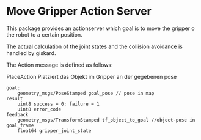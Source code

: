 # Move Gripper Action Server

This package provides an actionserver which goal is to move the gripper o the robot to a certain position.

The actual calculation of the joint states and the collision avoidance is handled by giskard.

The Action message is defined as follows:

PlaceAction
Platziert das Objekt im Gripper an der gegebenen pose

    goal:
        geometry_msgs/PoseStamped goal_pose // pose in map
    result
        uint8 success = 0; failure = 1
        uint8 error_code
    feedback
        geometry_msgs/TransformStamped tf_object_to_goal //object-pose in goal_frame
        float64 gripper_joint_state
